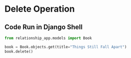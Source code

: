 # Delete Operation

## Code Run in Django Shell

```python
from relationship_app.models import Book

book = Book.objects.get(title="Things Still Fall Apart")
book.delete()

